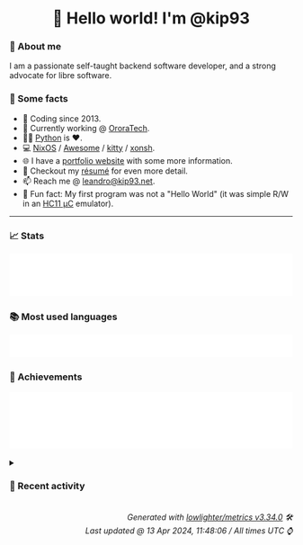 <!-- README template, populated using this action:
     https://github.com/kip93/kip93/blob/main/.github/workflows/readme.yml. -->

<h1 align="center">👋 Hello world! I'm @kip93</h1> <!-- LOGIN => username -->

### 👤 About me

I am a passionate self-taught backend software developer, and a strong advocate for libre software.


### 💬 Some facts

* 📅 Coding since 2013.
* 💼 Currently working @ [OroraTech](https://ororatech.com/).
* 👨‍💻 [Python](https://github.com/search?q=user%3Akip93&l=python) is ❤️. <!-- LOGIN => username -->
* 💻 [NixOS](https://github.com/NixOS/) /
     [Awesome](https://github.com/awesomeWM/) /
     [kitty](https://github.com/kovidgoyal/kitty/) /
     [xonsh](https://github.com/xonsh/).
* 🌐 I have a [portfolio website](https://kip93.net/) with some more information.
* 📝 Checkout my [résumé](https://kip93.net/resume/) for even more detail.
* 📫 Reach me @ [leandro@kip93.net](mailto:leandro@kip93.net).
* 🎲 Fun fact: My first program was not a "Hello World" (it was simple R/W in an [HC11 µC](https://en.wikipedia.org/wiki/68HC11) emulator).


-----------------------------------------------------------------------------------------------------------------------


### 📈 Stats

![](./stats.svg)


### 📚 Most used languages <!-- by percentage, in decreasing order -->

![](./languages.svg)


### 🏅 Achievements

![](./achievements.svg)


<details> <!-- Last activity -->
<!-- Almost verbatim copy of https://github.com/lowlighter/metrics/blob/latest/source/templates/markdown/partials/activity.ejs, but restructured to be foldable. -->
<summary><h3>📰 Recent activity</h3></summary>

* ➡️ Pushed 2 commits in [kip93/cp437-tools](https://github.com/kip93/cp437-tools) on branch `main`
  * [#b66ee3c](https://github.com/kip93/cp437-tools/commit/b66ee3c) More tests &amp; fixes
  * [#3ea5930](https://github.com/kip93/cp437-tools/commit/3ea5930) Add crates.io badge
  * *On 31 Mar 2024, 14:27:53*
* ➡️ Pushed 2 commits in [kip93/cp437-tools](https://github.com/kip93/cp437-tools) on branch `main`
  * [#13bd1c1](https://github.com/kip93/cp437-tools/commit/13bd1c1) More tests
  * [#784286f](https://github.com/kip93/cp437-tools/commit/784286f) Standardize-ish exit codes
  * *On 29 Mar 2024, 22:14:18*
* ➡️ Pushed 6 commits in [kip93/cp437-tools](https://github.com/kip93/cp437-tools) on branch `main`
  * [#eb51fc5](https://github.com/kip93/cp437-tools/commit/eb51fc5) Use meta default
  * [#4b74a72](https://github.com/kip93/cp437-tools/commit/4b74a72) Add meta tests
  * [#0ef853a](https://github.com/kip93/cp437-tools/commit/0ef853a) Fix type check
  * [#0d7a114](https://github.com/kip93/cp437-tools/commit/0d7a114) Fix date check
  * [#8a816d8](https://github.com/kip93/cp437-tools/commit/8a816d8) Add meta defaults
  * [#218537e](https://github.com/kip93/cp437-tools/commit/218537e) Add test coverage
  * *On 28 Mar 2024, 23:54:28*
* ➡️ Pushed 3 commits in [kip93/cp437-tools](https://github.com/kip93/cp437-tools) on branch `main`
  * [#84543c3](https://github.com/kip93/cp437-tools/commit/84543c3) Add first tests
  * [#4460134](https://github.com/kip93/cp437-tools/commit/4460134) Move process function to its own file
  * [#c914526](https://github.com/kip93/cp437-tools/commit/c914526) Fix format again
  * *On 26 Mar 2024, 23:19:55*
</details>


<h6 align="right"><em>
    Generated with <a href="https://github.com/lowlighter/metrics/tree/latest/">lowlighter/metrics v3.34.0</a> 🛠️<br> <!-- VERSION => MAJOR.minor.patch -->
    Last updated @ 13 Apr 2024, 11:48:06 / All times UTC ⌚ <!-- meta.generated => DD/MM/YYYY, hh:mm -->
</em></h6>
